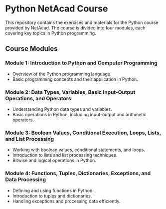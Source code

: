 # Python NetAcad Course

This repository contains the exercises and materials for the Python course provided by NetAcad. The course is divided into four modules, each covering key topics in Python programming.

## Course Modules

### Module 1: Introduction to Python and Computer Programming
- Overview of the Python programming language.
- Basic programming concepts and their application in Python.

### Module 2: Data Types, Variables, Basic Input-Output Operations, and Operators
- Understanding Python data types and variables.
- Basic operations in Python, including input-output and arithmetic operators.

### Module 3: Boolean Values, Conditional Execution, Loops, Lists, and List Processing
- Working with boolean values, conditional statements, and loops.
- Introduction to lists and list processing techniques.
- Bitwise and logical operations in Python.

### Module 4: Functions, Tuples, Dictionaries, Exceptions, and Data Processing
- Defining and using functions in Python.
- Introduction to tuples and dictionaries.
- Handling exceptions and processing data efficiently.
